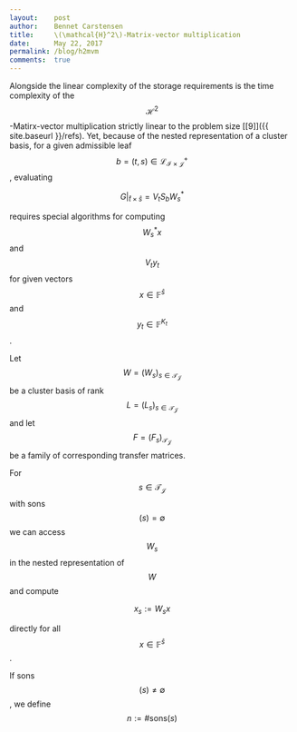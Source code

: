 ```yaml
---
layout:    post
author:    Bennet Carstensen
title:     \(\mathcal{H}^2\)-Matrix-vector multiplication
date:      May 22, 2017
permalink: /blog/h2mvm
comments:  true
---
```


<!-- lint disable no-shortcut-reference-link no-undefined-references-->

Alongside the linear complexity of the storage requirements is the time
complexity of the $$\mathcal{H}^2$$-Matirx-vector multiplication strictly linear
to the problem size [\[9\]]({{ site.baseurl }}/refs). Yet, because
of the nested representation of a cluster basis, for a given admissible leaf
$$b = (t, s) \in \mathcal{L}^{+}_{\mathcal{I} \times \mathcal{J}}$$, evaluating

$$
  G|_{\hat{t} \times \hat{s}} = V_{t} S_{b} W_{s}^{*}
$$

requires special algorithms for computing $$W_{s}^{*}x$$ and $$V_{t} y_{t}$$
for given vectors $$x \in \mathbb{F}^{\hat{s}}$$ and
$$y_{t} \in \mathbb{F}^{K_{t}}$$.

<!--more-->

Let $$W = (W_{s})_{s \in \mathcal{T}_{\mathcal{J}}}$$ be a cluster basis of rank
$$L = (L_{s})_{s \in \mathcal{T}_{\mathcal{J}}}$$ and let
$$F = (F_{s})_{ \mathcal{T}_{\mathcal{J}}}$$ be a family of corresponding transfer
matrices.

For $$s \in  \mathcal{T}_{\mathcal{J}}$$ with sons$$(s) = \emptyset$$  we can
access $$W_{s}$$ in the nested representation of $$W$$ and compute

$$
x_{s} := W_{s}x
$$

directly for all $$x \in \mathbb{F}^{\hat{s}}$$.

If sons$$(s) \neq \emptyset$$, we define $$n := \#\text{sons}(s)$$

